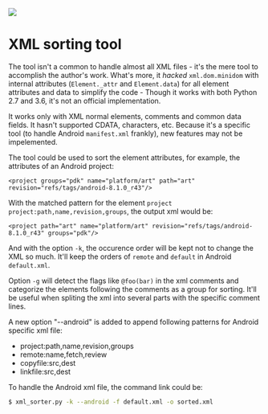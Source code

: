 ![](https://img.shields.io/badge/python-2.7%2C%203.6-blue.svg)

# XML sorting tool

The tool isn't a common to handle almost all XML files - it's the mere tool to
accomplish the author's work. What's more, it *hacked* `xml.dom.minidom` with
internal attributes (`Element._attr` and `Element.data`) for all element
attributes and data to simplify the code - Though it works with both Python 2.7
and 3.6, it's not an official implementation.

It works only with XML normal elements, comments and common data fields. It
hasn't supported CDATA, characters, etc. Because it's a specific tool (to
handle Android `manifest.xml` frankly), new features may not be impelemented.

The tool could be used to sort the element attributes, for example, the
attributes of an Android project:

`<project groups="pdk" name="platform/art" path="art" revision="refs/tags/android-8.1.0_r43"/>`

With the matched pattern for the element `project`
`project:path,name,revision,groups`, the output xml would be:

`<project path="art" name="platform/art" revision="refs/tags/android-8.1.0_r43" groups="pdk"/>`

And with the option `-k`, the occurence order will be kept not to change the XML
so much. It'll keep the orders of `remote` and `default` in Android
`default.xml`.

Option `-g` will detect the flags like `@foo(bar)` in the xml comments and
categorize the elements following the comments as a group for sorting. It'll be
useful when spliting the xml into several parts with the specific comment lines.

A new option "--android" is added to append following patterns for Android
specific xml file:

- project:path,name,revision,groups
- remote:name,fetch,review
- copyfile:src,dest
- linkfile:src,dest

To handle the Android xml file, the command link could be:

```bash
$ xml_sorter.py -k --android -f default.xml -o sorted.xml
```

